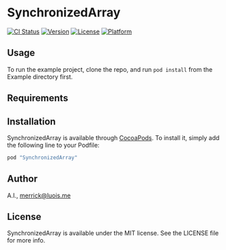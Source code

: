 # SynchronizedArray

[![CI Status](http://img.shields.io/travis/Messiah/SynchronizedArray.svg?style=flat)](https://travis-ci.org/Messiah/SynchronizedArray)
[![Version](https://img.shields.io/cocoapods/v/SynchronizedArray.svg?style=flat)](http://cocoapods.org/pods/SynchronizedArray)
[![License](https://img.shields.io/cocoapods/l/SynchronizedArray.svg?style=flat)](http://cocoapods.org/pods/SynchronizedArray)
[![Platform](https://img.shields.io/cocoapods/p/SynchronizedArray.svg?style=flat)](http://cocoapods.org/pods/SynchronizedArray)

## Usage

To run the example project, clone the repo, and run `pod install` from the Example directory first.

## Requirements

## Installation

SynchronizedArray is available through [CocoaPods](http://cocoapods.org). To install
it, simply add the following line to your Podfile:

```ruby
pod "SynchronizedArray"
```

## Author

A.I., merrick@luois.me

## License

SynchronizedArray is available under the MIT license. See the LICENSE file for more info.
